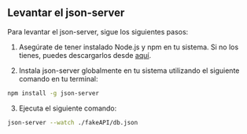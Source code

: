## Levantar el json-server

Para levantar el json-server, sigue los siguientes pasos:

1. Asegúrate de tener instalado Node.js y npm en tu sistema. Si no los tienes, puedes descargarlos desde [aquí](https://nodejs.org/).

2. Instala json-server globalmente en tu sistema utilizando el siguiente comando en tu terminal:

```bash
npm install -g json-server
```

3. Ejecuta el siguiente comando:

```bash
json-server --watch ./fakeAPI/db.json
```